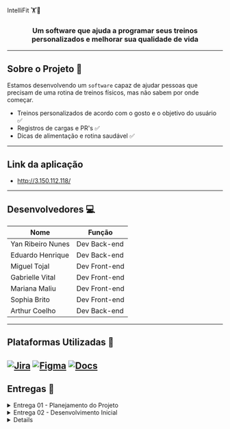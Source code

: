   IntelliFit 🏋️🍃
</h1>

<h3 align="center">Um software que ajuda a programar seus treinos personalizados e melhorar sua qualidade de vida</h3>

---

## Sobre o Projeto 🥇
Estamos desenvolvendo um `software` capaz de ajudar pessoas que precisam de uma rotina de treinos físicos, mas não sabem por onde começar.
- Treinos personalizados de acordo com o gosto e o objetivo do usuário ✅
- Registros de cargas e PR's ✅
- Dicas de alimentação e rotina saudável ✅

---

## Link da aplicação

- http://3.150.112.118/

---

## Desenvolvedores 💻
<table align="center">
  <thead>
    <tr>
      <th>Nome</th>
      <th>Função</th>
    </tr>
  </thead>
  <tbody>
    <tr>
      <td>Yan Ribeiro Nunes</td>
      <td>Dev Back-end</td>
    </tr>
    <tr>
      <td>Eduardo Henrique</td>
      <td>Dev Back-end</td>
    </tr>
    <tr>
      <td>Miguel Tojal</td>
      <td>Dev Front-end</td>
    </tr>
    <tr>
      <td>Gabrielle Vital</td>
      <td>Dev Front-end</td>
    </tr>
    <tr>
      <td>Mariana Maliu</td>
      <td>Dev Front-end</td>
    </tr>
    <tr>
      <td>Sophia Brito</td>
      <td>Dev Front-end</td>
    </tr>
    <tr>
      <td>Arthur Coelho</td>
      <td>Dev Back-end</td>
    </tr>
  </tbody>
</table>

---

## Plataformas Utilizadas 🧰
[![Jira](https://img.shields.io/badge/jira-%230A0FFF.svg?style=for-the-badge&logo=jira&logoColor=white)](https://intellifitproject.atlassian.net/jira/software/projects/SCRUM/boards/1?atlOrigin=eyJpIjoiMDI4OTRhZmQ2ZTZjNDViZGE1ZDhlMWI3MjEzNjBmMjkiLCJwIjoiaiJ9)
[![Figma](https://img.shields.io/badge/Figma-F24E1E.svg?style=for-the-badge&logo=figma&logoColor=white)](https://www.figma.com/design/RxhFwWJUIjyM97rbeF6BbS/INTELLIFIT-Figma-Copia?node-id=0-1&t=qVEjXIkqRru6ve1K-1)
[![Docs](https://img.shields.io/badge/Docs-4285F4.svg?style=for-the-badge&logo=googledocs&logoColor=white)](https://docs.google.com/document/d/1rWpPc9J5-87vuPIHLwUFKLLXHsPweZNf7aWV6IrVm0c/edit?usp=sharing)
---

## Entregas 📌

<details>
  <summary>Entrega 01 - Planejamento do Projeto</summary>

  <p align="center" style="">
  <a href="https://youtu.be/ujLBuL6O5kk">
    <img src="https://img.shields.io/badge/screencast-BF9056?style=for-the-badge&logo=youtube&logoColor=white" height="35px"/></a>
  </p>
  
  <img width="1851" height="856" alt="image" src="https://github.com/user-attachments/assets/78c33eae-a679-480b-888b-0020fcdba5dd" />
  <img width="1847" height="864" alt="image" src="https://github.com/user-attachments/assets/7a82be47-c37e-4b66-ba21-9b08f50fe45d" />

</details>


<details>
  <summary>Entrega 02 - Desenvolvimento Inicial</summary>

  <p align="center" style="">
  <a href="https://youtu.be/cycTfg8quoE">
    <img src="https://img.shields.io/badge/screencast-BF9056?style=for-the-badge&logo=youtube&logoColor=white" height="35px"/></a>
  </p>
  
  # JIRA:
  <img width="1920" height="1080" alt="image" src="https://github.com/user-attachments/assets/8b5f6246-ca87-4c14-af90-780e3044c00a" />


  <img width="1920" height="1080" alt="image" src="https://github.com/user-attachments/assets/668015c3-f451-4f2a-92c2-32d613f3e727" />


  # 🤝 Programação em Par

Para otimizar o desenvolvimento e garantir entregas de qualidade, decidimos organizar nossa equipe em duplas, com cada uma responsável por uma história específica. Essa abordagem ajudou a manter o foco em tarefas claras e divididas, aumentando a eficiência no desenvolvimento de cada funcionalidade e permitindo que cada dupla se aprofundasse nas necessidades específicas de cada história. As sessões de pareamento aconteceram via Discord, com compartilhamento de tela, o que facilitou a comunicação instantânea e a revisão de código em tempo real. **Yan Ribeiro Nunes e Eduardo Henrique**, por exemplo, ficaram responsáveis por uma das histórias e, com a ajuda do pareamento, conseguiram revisar o código em tempo real, discutindo e ajustando a implementação rapidamente. **Miguel Tojal e Gabrielle Vital** trabalharam em outra história, também compartilhando suas telas e resolvendo dúvidas assim que surgiam, o que ajudou a manter o fluxo de trabalho ágil. **Mariana Maliu, Sophia Brito e Arthur Coelho**, contribuíram com suas experiências e soluções criativas, agregando ainda mais valor à colaboração entre todos. Esse modelo de trabalho, com colaboração constante, não só acelerou o processo de desenvolvimento, mas também reduziu o retrabalho, já que as dúvidas eram resolvidas na hora e todos estavam alinhados com as decisões do projeto. A troca contínua de ideias e a revisão mútua de código garantiram uma qualidade superior no produto final. Com todos os membros colaborando de maneira tão integrada, conseguimos entregar um código mais robusto, sem erros, e perfeitamente alinhado com as expectativas do cliente, elevando a qualidade geral do projeto.

  <p align="center" style="">
  <a href="#">
    
  </p>
  
  # 🐛 Issues / Bugs
  <img width="1107" height="457" alt="image" src="https://github.com/user-attachments/assets/c83f4858-cd90-4281-b6f5-b5abb0406d22" />
</details>

<details>
  <summary>Entrega 03 - Desenvolvimento Intermediario</summary>

  ### Screencast - CI/CD Build com deployment automatizado
  <p align="Left" style="">
  <a href="https://youtu.be/tQNfnpQLO8Q">
    <img src="https://img.shields.io/badge/screencast-BF9056?style=for-the-badge&logo=youtube&logoColor=white" height="35px"/></a>
  </p>

  ### Screencast - Site atualizado - 2 novas histórias
  <p align="Left" style="">
  <a href="https://youtu.be/jQQCKy4dwn8">
    <img src="https://img.shields.io/badge/screencast-BF9056?style=for-the-badge&logo=youtube&logoColor=white" height="35px"/></a>
  </p>

  ### Screencast - Testes automatizados E2E (Selenium)
  <p align="Left" style="">
  <a href="https://youtu.be/Tq4SAs4FBq8">
    <img src="https://img.shields.io/badge/screencast-BF9056?style=for-the-badge&logo=youtube&logoColor=white" height="35px"/></a>
  </p>

  # JIRA
  <img width="1920" height="1080" alt="image" src="https://github.com/user-attachments/assets/c8a40e07-34e6-41e3-b8d5-806822545b0e" />
  <img width="1920" height="1080" alt="image" src="https://github.com/user-attachments/assets/ee110157-ec77-45ec-9ee0-5ac6df6f443c"/>
  

  # 🤝 Programação em Par

  Com o mesmo objetivo, otimizar o desenvolvimento e elevar a qualidade das entregas, estruturamos nossas equipes em novas duplas focadas em histórias de usuário específicas. Essa abordagem aumentou a eficiência, permitindo que cada dupla se aprofundasse nos requisitos de sua funcionalidade. Utilizamos o Discord para sessões de pareamento com compartilhamento de tela, estabelecendo um canal direto para comunicação instantânea e revisão de código em tempo real.
  
  Vimos sucesso nessa dinâmica:
  `Miguel Tojal` e `Arthur Coelho` utilizaram o pareamento para revisar e ajustar implementações ágeis, sendo elas do código do site ou do código da automatização pelo selenium. 
  `Eduardo Henrique` e `Yan Nunes` mantiveram um fluxo de trabalho contínuo, resolvendo dúvidas instantaneamente e garantindo o alinhamento constante.
  
Além das duplas focadas, a colaboração foi enriquecida pelas contribuições de `Mariana Maliu`, `Sophia Brito` e `Gabrielle Vital`, que trouxeram suas experiências e soluções criativas para o processo coletivo.
Esse modelo de colaboração integrada provou , novamente , ser altamente eficaz. Ele não apenas acelerou o desenvolvimento, mas também reduziu drasticamente o retrabalho, pois as dúvidas eram sanadas no momento. A troca contínua de ideias e a revisão mútua resultaram em um código final mais robusto, de qualidade superior e perfeitamente alinhado às expectativas a serem atingidas.

   # 🐛 Issues / Bugs
 <img width="1547" height="491" alt="image" src="https://github.com/user-attachments/assets/8f02910e-1c7e-474b-8398-0a9e2446ba02" />

</details>
  
  
</details>


